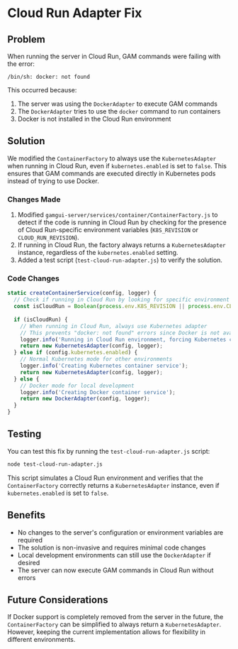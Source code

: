 # Cloud Run Adapter Fix

## Problem

When running the server in Cloud Run, GAM commands were failing with the error:

```
/bin/sh: docker: not found
```

This occurred because:

1. The server was using the `DockerAdapter` to execute GAM commands
2. The `DockerAdapter` tries to use the `docker` command to run containers
3. Docker is not installed in the Cloud Run environment

## Solution

We modified the `ContainerFactory` to always use the `KubernetesAdapter` when running in Cloud Run, even if `kubernetes.enabled` is set to `false`. This ensures that GAM commands are executed directly in Kubernetes pods instead of trying to use Docker.

### Changes Made

1. Modified `gamgui-server/services/container/ContainerFactory.js` to detect if the code is running in Cloud Run by checking for the presence of Cloud Run-specific environment variables (`K8S_REVISION` or `CLOUD_RUN_REVISION`).
2. If running in Cloud Run, the factory always returns a `KubernetesAdapter` instance, regardless of the `kubernetes.enabled` setting.
3. Added a test script (`test-cloud-run-adapter.js`) to verify the solution.

### Code Changes

```javascript
static createContainerService(config, logger) {
  // Check if running in Cloud Run by looking for specific environment variables
  const isCloudRun = Boolean(process.env.K8S_REVISION || process.env.CLOUD_RUN_REVISION);
  
  if (isCloudRun) {
    // When running in Cloud Run, always use Kubernetes adapter
    // This prevents "docker: not found" errors since Docker is not available in Cloud Run
    logger.info('Running in Cloud Run environment, forcing Kubernetes container service');
    return new KubernetesAdapter(config, logger);
  } else if (config.kubernetes.enabled) {
    // Normal Kubernetes mode for other environments
    logger.info('Creating Kubernetes container service');
    return new KubernetesAdapter(config, logger);
  } else {
    // Docker mode for local development
    logger.info('Creating Docker container service');
    return new DockerAdapter(config, logger);
  }
}
```

## Testing

You can test this fix by running the `test-cloud-run-adapter.js` script:

```bash
node test-cloud-run-adapter.js
```

This script simulates a Cloud Run environment and verifies that the `ContainerFactory` correctly returns a `KubernetesAdapter` instance, even if `kubernetes.enabled` is set to `false`.

## Benefits

- No changes to the server's configuration or environment variables are required
- The solution is non-invasive and requires minimal code changes
- Local development environments can still use the `DockerAdapter` if desired
- The server can now execute GAM commands in Cloud Run without errors

## Future Considerations

If Docker support is completely removed from the server in the future, the `ContainerFactory` can be simplified to always return a `KubernetesAdapter`. However, keeping the current implementation allows for flexibility in different environments.
